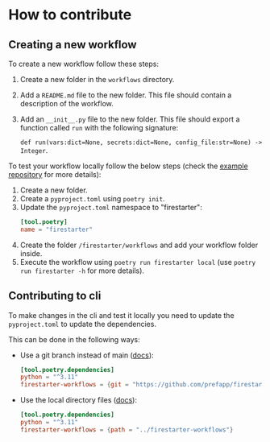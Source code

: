 # How to contribute

## Creating a new workflow

To create a new workflow follow these steps:

1. Create a new folder in the `workflows` directory.
2. Add a `README.md` file to the new folder. This file should contain a description of the workflow.
3. Add an `__init__.py` file to the new folder. This file should export a function called `run` with the following signature:
    
    `def run(vars:dict=None, secrets:dict=None, config_file:str=None) -> Integer`.


To test your workflow locally follow the below steps (check the [example repository](https://github.com/prefapp/test-repo-rundagger) for more details):
1. Create a new folder.
2. Create a `pyproject.toml` using `poetry init`.
3. Update the `pyproject.toml` namespace to "firestarter":
    ```toml
    [tool.poetry]
    name = "firestarter"
    ```
4. Create the folder `/firestarter/workflows` and add your workflow folder inside.
5. Execute the workflow using `poetry run firestarter local` (use `poetry run firestarter -h` for more details).

## Contributing to cli

To make changes in the cli and test it locally you need to update the `pyproject.toml` to update the dependencies.

This can be done in the following ways:

* Use a git branch instead of main ([docs](https://python-poetry.org/docs/dependency-specification/#git-dependencies)):
    ```toml
    [tool.poetry.dependencies]
    python = "^3.11"
    firestarter-workflows = {git = "https://github.com/prefapp/firestarter-workflows", branch = "fix/new-bug"}
    ``` 
* Use the local directory files ([docs](https://python-poetry.org/docs/dependency-specification/#path-dependencies)):
    ```toml
    [tool.poetry.dependencies]
    python = "^3.11"
    firestarter-workflows = {path = "../firestarter-workflows"}
    ```

